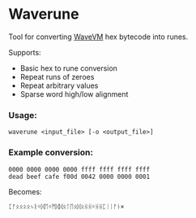 # Waverune
Tool for converting [WaveVM](https://github.com/Meisaka/MeiVM2/) hex bytecode into runes.

Supports:
- Basic hex to rune conversion
- Repeat runs of zeroes
- Repeat arbitrary values
- Sparse word high/low alignment

### Usage:
`waverune <input_file> [-o <output_file>]`

### Example conversion:

```
0000 0000 0000 0000 ffff ffff ffff ffff
dead beef cafe f00d 0042 0000 0000 0001
```
Becomes:
```
ᛈᚠᛟᛟᛟᛟᛃᚱᛜᛞᛖᛜᛗᛞᛞᛟᛚᛖᛟᛞᛟᚺᚺᛜᚺᚺᛈᛁᛁᚠᚾ×
```